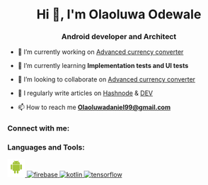 <h1 align="center">Hi 👋, I'm Olaoluwa Odewale</h1>
<h3 align="center">Android developer and Architect</h3>

- 🔭 I’m currently working on [Advanced currency converter](https://github.com/Olaoluwa99/advanced_currency_converter.git)

- 🌱 I’m currently learning **Implementation tests and UI tests**

- 👯 I’m looking to collaborate on [Advanced currency converter](https://github.com/Olaoluwa99/advanced_currency_converter.git)

- 📝 I regularly write articles on [Hashnode](...) & [DEV](...)

- 📫 How to reach me **Olaoluwadaniel99@gmail.com**

<h3 align="left">Connect with me:</h3>
<p align="left">
</p>

<h3 align="left">Languages and Tools:</h3>
<p align="left"> <a href="https://developer.android.com" target="_blank" rel="noreferrer"> <img src="https://raw.githubusercontent.com/devicons/devicon/master/icons/android/android-original-wordmark.svg" alt="android" width="40" height="40"/> </a> <a href="https://firebase.google.com/" target="_blank" rel="noreferrer"> <img src="https://www.vectorlogo.zone/logos/firebase/firebase-icon.svg" alt="firebase" width="40" height="40"/> </a> <a href="https://kotlinlang.org" target="_blank" rel="noreferrer"> <img src="https://www.vectorlogo.zone/logos/kotlinlang/kotlinlang-icon.svg" alt="kotlin" width="40" height="40"/> </a> <a href="https://www.tensorflow.org" target="_blank" rel="noreferrer"> <img src="https://www.vectorlogo.zone/logos/tensorflow/tensorflow-icon.svg" alt="tensorflow" width="40" height="40"/> </a> </p>
